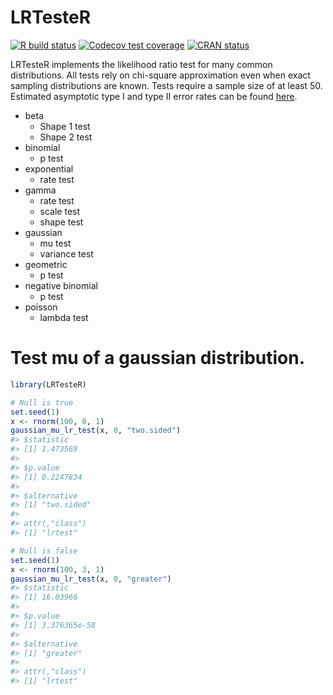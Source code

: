 
<!-- README.md is generated from README.Rmd. Please edit that file -->

# LRTesteR

<!-- badges: start -->

[![R build
status](https://github.com/gmcmacran/LRTesteR/workflows/R-CMD-check/badge.svg)](https://github.com/gmcmacran/LRTesteR/actions)
[![Codecov test
coverage](https://codecov.io/gh/gmcmacran/LRTesteR/branch/main/graph/badge.svg)](https://codecov.io/gh/gmcmacran/LRTesteR?branch=main)
[![CRAN
status](https://www.r-pkg.org/badges/version/LRTesteR)](https://cran.r-project.org/package=LRTesteR)
<!-- badges: end -->

LRTesteR implements the likelihood ratio test for many common
distributions. All tests rely on chi-square approximation even when
exact sampling distributions are known. Tests require a sample size of
at least 50. Estimated asymptotic type I and type II error rates can be
found [here](https://github.com/gmcmacran/TypeOneTypeTwoSim).

-   beta
    -   Shape 1 test
    -   Shape 2 test
-   binomial
    -   p test
-   exponential
    -   rate test
-   gamma
    -   rate test
    -   scale test
    -   shape test
-   gaussian
    -   mu test
    -   variance test
-   geometric
    -   p test
-   negative binomial
    -   p test
-   poisson
    -   lambda test

# Test mu of a gaussian distribution.

``` r
library(LRTesteR)

# Null is true
set.seed(1)
x <- rnorm(100, 0, 1)
gaussian_mu_lr_test(x, 0, "two.sided")
#> $statistic
#> [1] 1.473569
#> 
#> $p.value
#> [1] 0.2247834
#> 
#> $alternative
#> [1] "two.sided"
#> 
#> attr(,"class")
#> [1] "lrtest"

# Null is false
set.seed(1)
x <- rnorm(100, 3, 1)
gaussian_mu_lr_test(x, 0, "greater")
#> $statistic
#> [1] 16.03966
#> 
#> $p.value
#> [1] 3.376365e-58
#> 
#> $alternative
#> [1] "greater"
#> 
#> attr(,"class")
#> [1] "lrtest"
```
